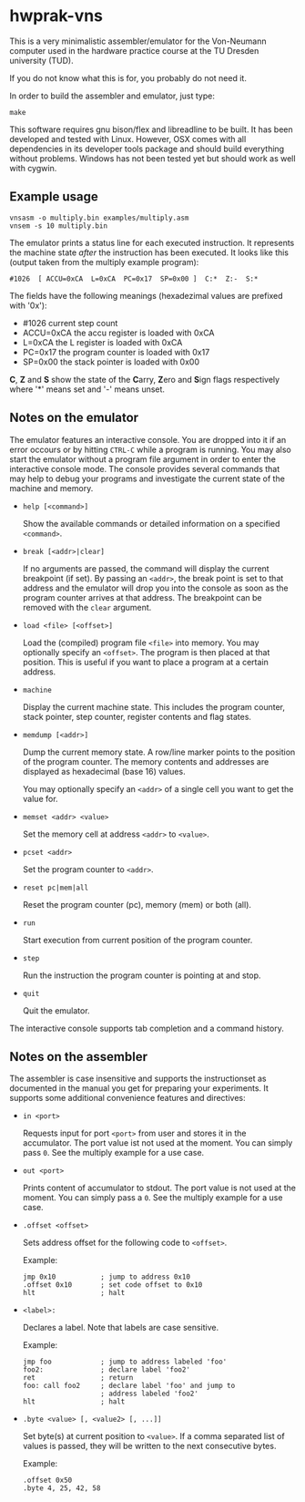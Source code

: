 # hwprak-vns

This is a very minimalistic assembler/emulator for the Von-Neumann
computer used in the hardware practice course at the TU Dresden
university (TUD).

If you do not know what this is for, you probably do not need it.

In order to build the assembler and emulator, just type:

```Shell
make
```

This software requires gnu bison/flex and libreadline to be built.
It has been developed and tested with Linux. However, OSX comes with
all dependencies in its developer tools package and should build
everything without problems. Windows has not been tested yet but
should work as well with cygwin.


## Example usage

  ```Shell
  vnsasm -o multiply.bin examples/multiply.asm
  vnsem -s 10 multiply.bin
  ```

The emulator prints a status line for each executed instruction. It
represents the machine state *after* the instruction has been executed.
It looks like this (output taken from the multiply example program):

  ```
  #1026  [ ACCU=0xCA  L=0xCA  PC=0x17  SP=0x00 ]  C:*  Z:-  S:*
  ```

The fields have the following meanings (hexadezimal values are
prefixed with '0x'):

* #1026         current step count
* ACCU=0xCA     the accu register is loaded with 0xCA
* L=0xCA        the L register is loaded with 0xCA
* PC=0x17       the program counter is loaded with 0x17
* SP=0x00       the stack pointer is loaded with 0x00

**C**, **Z** and **S** show the state of the **C**arry, **Z**ero and
**S**ign flags respectively where '*' means set and '-' means unset.

## Notes on the emulator

The emulator features an interactive console. You are dropped into it
if an error occours or by hitting `CTRL-C` while a program is running.
You may also start the emulator without a program file argument in order
to enter the interactive console mode. The console provides several
commands that may help to debug your programs and investigate the current
state of the machine and memory.

* `help [<command>]`

  Show the available commands or detailed information on a specified
  `<command>`.

* `break [<addr>|clear]`

  If no arguments are passed, the command will display the current
  breakpoint (if set). By passing an `<addr>`, the break point is set to
  that address and the emulator will drop you into the console as soon
  as the program counter arrives at that address. The breakpoint can
  be removed with the `clear` argument.

* `load <file> [<offset>]`

  Load the (compiled) program file `<file>` into memory. You may
  optionally specify an `<offset>`. The program is then placed at that
  position. This is useful if you want to place a program at a certain
  address.

* `machine`

  Display the current machine state. This includes the program counter,
  stack pointer, step counter, register contents and flag states.

* `memdump [<addr>]`

  Dump the current memory state. A row/line marker points to the
  position of the program counter. The memory contents and addresses
  are displayed as hexadecimal (base 16) values.

  You may optionally specify an `<addr>` of a single cell you want to
  get the value for.

* `memset <addr> <value>`

  Set the memory cell at address `<addr>` to `<value>`.

* `pcset <addr>`

  Set the program counter to `<addr>`.

* `reset pc|mem|all`

  Reset the program counter (pc), memory (mem) or both (all).

* `run`

  Start execution from current position of the program counter.

* `step`

  Run the instruction the program counter is pointing at and stop.

* `quit`

  Quit the emulator.

The interactive console supports tab completion and a command history.

## Notes on the assembler

The assembler is case insensitive and supports the instructionset as
documented in the manual you get for preparing your experiments. It
supports some additional convenience features and directives:

* `in <port>`

  Requests input for port `<port>` from user and stores it in the
  accumulator. The port value ist not used at the moment. You can
  simply pass `0`. See the multiply example for a use case.

* `out <port>`

  Prints content of accumulator to stdout. The port value is not
  used at the moment. You can simply pass a `0`. See the multiply
  example for a use case.

* `.offset <offset>`
  
  Sets address offset for the following code to `<offset>`.

  Example:

     ```Assembly
     jmp 0x10           ; jump to address 0x10
     .offset 0x10       ; set code offset to 0x10
     hlt                ; halt
     ```

* `<label>:`
  
  Declares a label. Note that labels are case sensitive.

  Example:

     ```Assembly
     jmp foo            ; jump to address labeled 'foo'
     foo2:              ; declare label 'foo2'
     ret                ; return
     foo: call foo2     ; declare label 'foo' and jump to
                        ; address labeled 'foo2'
     hlt                ; halt
     ```

* `.byte <value> [, <value2> [, ...]]`

  Set byte(s) at current position to `<value>`. If a comma separated
  list of values is passed, they will be written to the next consecutive
  bytes.

  Example:

     ```Assembly
     .offset 0x50
     .byte 4, 25, 42, 58
     ```
